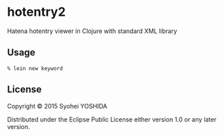 # hotentry2

Hatena hotentry viewer in Clojure with standard XML library

## Usage

```
% lein new keyword
```

## License

Copyright © 2015 Syohei YOSHIDA

Distributed under the Eclipse Public License either version 1.0 or any later version.
